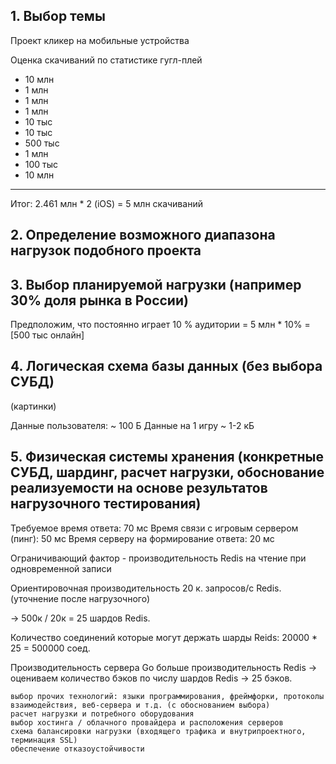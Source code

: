 ## 1. Выбор темы
Проект кликер на мобильные устройства

Оценка скачиваний по статистике гугл-плей

- 10 млн
- 1 млн
- 1 млн
- 1 млн
- 10 тыс
- 10 тыс
- 500 тыс
- 1 млн
- 100 тыс
- 10 млн

--------
Итог:
2.461 млн * 2 (iOS) = 5 млн скачиваний

## 2. Определение возможного диапазона нагрузок подобного проекта
## 3. Выбор планируемой нагрузки (например 30% доля рынка в России)
Предположим, что постоянно играет 10 % аудитории = 5 млн * 10% = [500 тыс онлайн]

## 4. Логическая схема базы данных (без выбора СУБД)
(картинки)

Данные пользователя: ~ 100 Б
Данные на 1 игру ~ 1-2 кБ

## 5. Физическая системы хранения (конкретные СУБД, шардинг, расчет нагрузки, обоснование реализуемости на основе результатов нагрузочного тестирования)
Требуемое время ответа: 70 мс
Время связи с игровым сервером (пинг): 50 мс
Время серверу на формирование ответа: 20 мс

Ограничивающий фактор - производительность Redis на чтение при одновременной записи

Ориентировочная производительность 20 к. запросов/с Redis.
(уточнение после нагрузочного)

-> 500к / 20к = 25 шардов Redis.

Количество соединений которые могут держать шарды Reids: 20000 * 25 = 500000 соед.

Производительность сервера Go больше производительность Redis -> оцениваем количество бэков по числу шардов Redis
-> 25 бэков.



    выбор прочих технологий: языки программирования, фреймфорки, протоколы взаимодействия, веб-сервера и т.д. (с обоcнованием выбора)
    расчет нагрузки и потребного оборудования
    выбор хостинга / облачного провайдера и расположения серверов
    схема балансировки нагрузки (входящего трафика и внутрипроектного, терминация SSL)
    обеспечение отказоустойчивости
